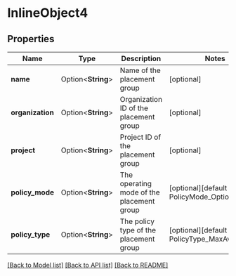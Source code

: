 # InlineObject4

## Properties

Name | Type | Description | Notes
------------ | ------------- | ------------- | -------------
**name** | Option<**String**> | Name of the placement group | [optional]
**organization** | Option<**String**> | Organization ID of the placement group | [optional]
**project** | Option<**String**> | Project ID of the placement group | [optional]
**policy_mode** | Option<**String**> | The operating mode of the placement group | [optional][default to PolicyMode_Optional]
**policy_type** | Option<**String**> | The policy type of the placement group | [optional][default to PolicyType_MaxAvailability]

[[Back to Model list]](../README.md#documentation-for-models) [[Back to API list]](../README.md#documentation-for-api-endpoints) [[Back to README]](../README.md)



